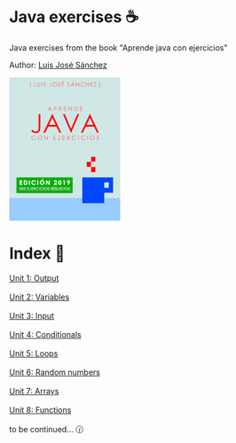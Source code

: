 ﻿# Java exercises :coffee:
Java exercises from the book "Aprende java con ejercicios"

Author: <a href="https://github.com/LuisJoseSanchez">Luis José Sánchez</a>

<a href="https://leanpub.com/aprendejava">![Aprende Java con Ejercicios](Book.png)</a>

# Index :bookmark_tabs:

<a href="https://github.com/Frankcs96/Java-exercises/tree/master/Exercises/Unit%201%20Output">Unit 1: Output</a></br></br>
<a href ="https://github.com/Frankcs96/Java-exercises/tree/master/Exercises/Unit%202%20Variables">Unit 2: Variables</a></br></br>
<a href ="https://github.com/Frankcs96/Java-exercises/tree/master/Exercises/Unit%203%20Input">Unit 3: Input</a></br></br>
<a href ="https://github.com/Frankcs96/Java-exercises/tree/master/Exercises/Unit%204%20Conditionals">Unit 4: Conditionals</a></br></br>
<a href ="https://github.com/Frankcs96/Java-exercises/tree/master/Exercises/Unit%205%20Loops">Unit 5: Loops</a></br></br>
<a href ="https://github.com/Frankcs96/Java-exercises/tree/master/Exercises/Unit%206%20Random%20Numbers">Unit 6: Random numbers</a></br></br>
<a href ="https://github.com/Frankcs96/Java-exercises/tree/master/Exercises/Unit%207%20Arrays">Unit 7: Arrays</a></br></br>
<a href ="https://github.com/Frankcs96/Java-exercises/tree/master/Exercises/Unit%207%20Arrays">Unit 8: Functions</a></br></br>
to be continued... :clock130:
